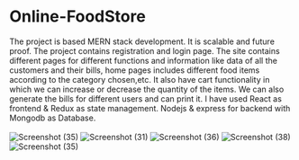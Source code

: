 ﻿# Online-FoodStore
 The project is based MERN stack development. It is scalable and future proof. The project contains registration and login page. The site contains different pages for different functions and information like data of all the customers and their bills, home pages includes different food items according to the category chosen,etc. It also have cart functionality in which we can increase or decrease the quantity of the items. We can also generate the bills for different users and can print it.
 I have used React as frontend & Redux as state management. Nodejs & express for backend with Mongodb as Database.
<br>
<br>
![Screenshot (35)](https://github.com/Rohit-2508/Sale-billing-System/assets/109918640/95f3f0f0-82c9-4ba7-bd0d-9bfa5c116769)
![Screenshot (31)](https://github.com/Maan2607/FOOD-SHOP/assets/101566688/85fe398e-7d5b-4ee4-a506-45b2716bcd37)
![Screenshot (36)](https://github.com/Maan2607/FOOD-SHOP/assets/101566688/67feec74-cbc1-482f-9618-8c80dece373b)
![Screenshot (38)](https://github.com/Maan2607/FOOD-SHOP/assets/101566688/02ebad63-5b46-4122-b245-08494a9196e5)
![Screenshot (35)](https://github.com/Maan2607/FOOD-SHOP/assets/101566688/0eb87ae2-e2ec-409e-944a-0944dd2e068e)

